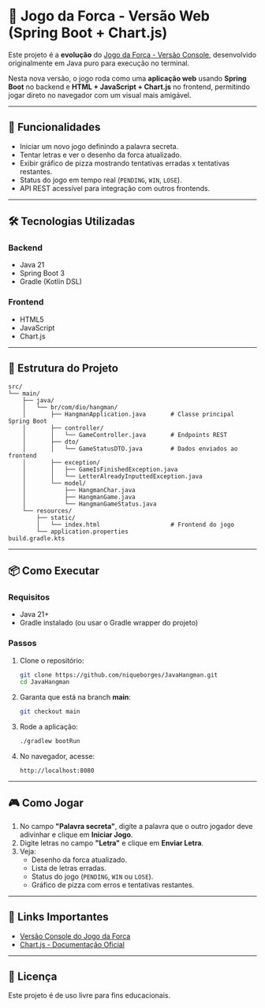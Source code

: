 # 🎯 Jogo da Forca - Versão Web (Spring Boot + Chart.js)

Este projeto é a **evolução** do [Jogo da Forca - Versão Console](../../tree/console-version), desenvolvido originalmente em Java puro para execução no terminal.  

Nesta nova versão, o jogo roda como uma **aplicação web** usando **Spring Boot** no backend e **HTML + JavaScript + Chart.js** no frontend, permitindo jogar direto no navegador com um visual mais amigável.

---

## 🚀 Funcionalidades
- Iniciar um novo jogo definindo a palavra secreta.
- Tentar letras e ver o desenho da forca atualizado.
- Exibir gráfico de pizza mostrando tentativas erradas x tentativas restantes.
- Status do jogo em tempo real (`PENDING`, `WIN`, `LOSE`).
- API REST acessível para integração com outros frontends.

---

## 🛠 Tecnologias Utilizadas
### Backend
- Java 21
- Spring Boot 3
- Gradle (Kotlin DSL)

### Frontend
- HTML5
- JavaScript
- Chart.js

---

## 📂 Estrutura do Projeto
```
src/
└── main/
    ├── java/
    │   └── br/com/dio/hangman/
    │       ├── HangmanApplication.java       # Classe principal Spring Boot
    │       ├── controller/
    │       │   └── GameController.java       # Endpoints REST
    │       ├── dto/
    │       │   └── GameStatusDTO.java        # Dados enviados ao frontend
    │       ├── exception/
    │       │   ├── GameIsFinishedException.java
    │       │   └── LetterAlreadyInputtedException.java
    │       └── model/
    │           ├── HangmanChar.java
    │           ├── HangmanGame.java
    │           └── HangmanGameStatus.java
    └── resources/
        ├── static/
        │   └── index.html                    # Frontend do jogo
        └── application.properties
build.gradle.kts
```

---

## 📦 Como Executar
### Requisitos
- Java 21+
- Gradle instalado (ou usar o Gradle wrapper do projeto)

### Passos
1. Clone o repositório:
   ```bash
   git clone https://github.com/niqueborges/JavaHangman.git
   cd JavaHangman
   ```

2. Garanta que está na branch **main**:
   ```bash
   git checkout main
   ```

3. Rode a aplicação:
   ```bash
   ./gradlew bootRun
   ```

4. No navegador, acesse:
   ```
   http://localhost:8080
   ```

---

## 🎮 Como Jogar
1. No campo **"Palavra secreta"**, digite a palavra que o outro jogador deve adivinhar e clique em **Iniciar Jogo**.
2. Digite letras no campo **"Letra"** e clique em **Enviar Letra**.
3. Veja:
   - Desenho da forca atualizado.
   - Lista de letras erradas.
   - Status do jogo (`PENDING`, `WIN` ou `LOSE`).
   - Gráfico de pizza com erros e tentativas restantes.

---

## 🔗 Links Importantes
- [Versão Console do Jogo da Forca](../../tree/console-version)  
- [Chart.js - Documentação Oficial](https://www.chartjs.org/docs/latest/)

---

## 📄 Licença
Este projeto é de uso livre para fins educacionais.

